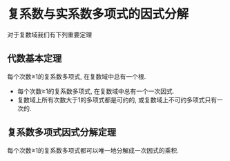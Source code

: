 # 复系数与实系数多项式的因式分解

对于复数域我们有下列重要定理

## 代数基本定理

每个次数≥1的复系数多项式, 在复数域中总有一个根. 

* 每个次数≥1的复系数多项式, 在复数域中总有一个一次因式.
* 复数域上所有次数大于1的多项式都是可约的, 或复数域上不可约多项式只有一次的.

## 复系数多项式因式分解定理

每个次数≥1的复系数多项式都可以唯一地分解成一次因式的乘积.

